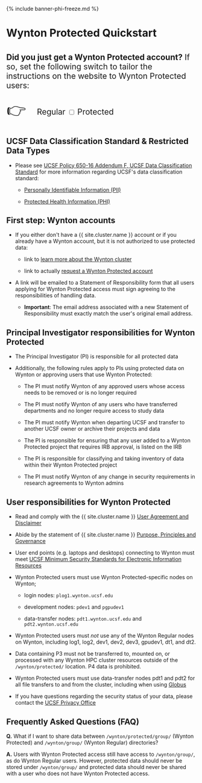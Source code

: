 {% include banner-phi-freeze.md %}

# Wynton Protected Quickstart

<div class="alert alert-warning" role="alert" style="margin-top: 3ex; font-size: 150%;" markdown="1">
  
  **Did you just get a Wynton Protected account?**  If so, set the following
  switch to tailor the instructions on the website to Wynton Protected users:
  
  <div style="padding: 0.1ex">
    <span style="font-size: 200%; vertical-align: middle; padding-right: 1ex;">👉</span>
    <span style="vertical-align: middle">
      Regular <label class="switch" title="View site as a Regular or Protected user">
        <input type="checkbox" id="toggle-protected-2">
        <span class="slider round"></span>
      </label> Protected
    </span>
  </div>
</div>

## UCSF Data Classification Standard & Restricted Data Types

* Please see [UCSF Policy 650-16 Addendum F, UCSF Data Classification Standard] for more information regarding UCSF's data classification standard:

  - [Personally Identifiable Information (PII)]

  - [Protected Health Information (PHI)]


## First step: Wynton accounts

* If you either don't have a {{ site.cluster.name }} account or if you already have a Wynton account, but it is not authorized to use protected data:

  - link to [learn more about the Wynton cluster](/hpc/about/join.html)
  
  - link to actually [request a Wynton Protected account](https://ucsf.service-now.com/ucsfit?id=ucsf_sc_cat_item&sys_id=68f9651f1bf47c50683e0ed8624bcbac)

* A link will be emailed to a Statement of Responsibility form that all users applying for Wynton Protected access must sign agreeing to the responsibilities of handling data.

  - **Important**: The email address associated with a new Statement of Responsibility must exactly match the user's original email address.


## Principal Investigator responsibilities for Wynton Protected

* The Principal Investigator (PI) is responsible for all protected data

* Additionally, the following rules apply to PIs using protected data on Wynton or approving users that use Wynton Protected:

  - The PI must notify Wynton of any approved users whose access needs to be removed or is no longer required
  
  - The PI must notify Wynton of any users who have transferred departments and no longer require access to study data
  
  - The PI must notify Wynton when departing UCSF and transfer to another UCSF owner or archive their projects and data
  
  - The PI is responsible for ensuring that any user added to a Wynton Protected project that requires IRB approval, is listed on the IRB
  
  - The PI is responsible for classifying and taking inventory of data within their Wynton Protected project
  
  - The PI must notify Wynton of any change in security requirements in research agreements to Wynton admins


## User responsibilities for Wynton Protected

* Read and comply with the {{ site.cluster.name }} [User Agreement and Disclaimer](/hpc/about/user-agreement.html)

* Abide by the statement of {{ site.cluster.name }} [Purpose, Principles and Governance](/hpc/about/governance.html)

* User end points (e.g. laptops and desktops) connecting to Wynton must meet [UCSF Minimum Security Standards for Electronic Information Resources]

* Wynton Protected users must use Wynton Protected-specific nodes on Wynton;

  - login nodes: `plog1.wynton.ucsf.edu`
  
  - development nodes: `pdev1` and `pgpudev1`

  - data-transfer nodes: `pdt1.wynton.ucsf.edu` and `pdt2.wynton.ucsf.edu`

* Wynton Protected users must _not_ use any of the Wynton Regular nodes on Wynton, including log1, log2, dev1, dev2, dev3, gpudev1, dt1, and dt2.

* Data containing P3 must not be transferred to, mounted on, or processed with any Wynton HPC cluster resources outside of the `/wynton/protected/` location. P4 data is prohibited.

* Wynton Protected users must use data-transfer nodes pdt1 and pdt2 for all file transfers to and from the cluster, including when using [Globus](/hpc/transfers/globus.html#globus-for-wynton-protected-users)

* If you have questions regarding the security status of your data, please contact the [UCSF Privacy Office](https://hipaa.ucsf.edu/)


## Frequently Asked Questions (FAQ)

**Q.** What if I want to share data between `/wynton/protected/group/` (Wynton Protected) and `/wynton/group/` (Wynton Regular) directories?

**A.** Users with Wynton Protected access still have access to `/wynton/group/`, as do Wynton Regular users. However, protected data should never be stored under `/wynton/group/` and protected data should never be shared with a user who does not have Wynton Protected access.


[UCSF Policy 650-16 Addendum F, UCSF Data Classification Standard]: https://it.ucsf.edu/standard-guideline/ucsf-policy-650-16-addendum-f-ucsf-data-classification-standard
[Personally Identifiable Information (PII)]: https://it.ucsf.edu/standard-guideline/ucsf-policy-650-16-addendum-f-ucsf-data-classification-standard#PII
[Protected Health Information (PHI)]: https://it.ucsf.edu/standard-guideline/ucsf-policy-650-16-addendum-f-ucsf-data-classification-standard#phi
[request a Wynton PHI account]: https://ucsf.service-now.com/ucsfit?id=ucsf_sc_cat_item&sys_id=68f9651f1bf47c50683e0ed8624bcbac&sysparm_category=40c0305b7b92d000e2dc8180984d4d9f
[UCSF Minimum Security Standards for Electronic Information Resources]: https://it.ucsf.edu/standard-guideline/ucsf-650-16-addendum-b-ucsf-minimum-security-standards-electronic-information
